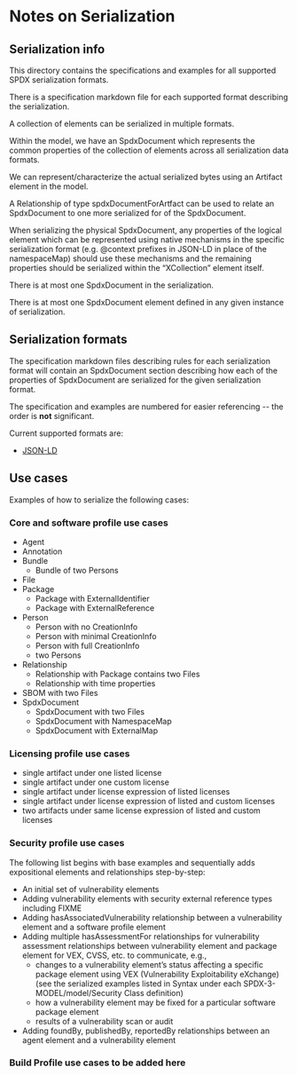 # Notes on Serialization

## Serialization info

This directory contains the specifications and examples for all supported SPDX serialization formats.

There is a specification markdown file for each supported format describing the serialization.

A collection of elements can be serialized in multiple formats.

Within the model, we have an SpdxDocument which represents the common properties of the collection of elements across all serialization data formats.

We can represent/characterize the actual serialized bytes using an Artifact element in the model.

A Relationship of type spdxDocumentForArtfact can be used to relate an SpdxDocument to one more serialized for of the SpdxDocument.

When serializing the physical SpdxDocument, any properties of the logical element which can be represented using native mechanisms in the specific serialization format (e.g. @context prefixes in JSON-LD in place of the namespaceMap) should use these mechanisms and the remaining properties should be serialized within the “XCollection” element itself.

There is at most one SpdxDocument in the serialization.

There is at most one SpdxDocument element defined in any given instance of serialization.

## Serialization formats

The specification markdown files describing rules for each serialization format will contain an SpdxDocument section describing how each of the properties of SpdxDocument are serialized for the given serialization format.

The specification and examples are numbered for easier referencing -- the order is **not** significant.

Current supported formats are:

- [JSON-LD](json-ld.md)

## Use cases

Examples of how to serialize the following cases:

### Core and software profile use cases

- Agent
- Annotation
- Bundle
  - Bundle of two Persons
- File
- Package
  - Package with ExternalIdentifier
  - Package with ExternalReference
- Person
  - Person with no CreationInfo
  - Person with minimal CreationInfo
  - Person with full CreationInfo
  - two Persons
- Relationship
  - Relationship with Package contains two Files
  - Relationship with time properties
- SBOM with two Files
- SpdxDocument
  - SpdxDocument with two Files
  - SpdxDocument with NamespaceMap
  - SpdxDocument with ExternalMap

### Licensing profile use cases

- single artifact under one listed license
- single artifact under one custom license
- single artifact under license expression of listed licenses
- single artifact under license expression of listed and custom licenses
- two artifacts under same license expression of listed and custom licenses

### Security profile use cases

The following list begins with base examples and sequentially adds expositional elements and relationships step-by-step:

- An initial set of vulnerability elements
- Adding vulnerability elements with security external reference types including FIXME
- Adding hasAssociatedVulnerability relationship between a vulnerability element and a software profile element
- Adding multiple hasAssessmentFor relationships for vulnerability assessment relationships between vulnerability element and package element for VEX, CVSS, etc. to communicate, e.g.,
  - changes to a vulnerability element’s status affecting a specific package element using VEX (Vulnerability Exploitability eXchange)  (see the serialized examples listed in Syntax under each SPDX-3-MODEL/model/Security Class definition)
  - how a vulnerability element may be fixed for a particular software package element
  - results of a vulnerability scan or audit
- Adding foundBy, publishedBy, reportedBy relationships between an agent element and a vulnerability element

### Build Profile use cases to be added here

